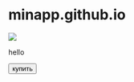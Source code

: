# minapp.github.io
<!DOCTYPE html>
<html lang="en">
<head>
    <meta charset="UTF-8">
    <title>Сережа еблан</title>
</head>
<body>
    <div id="main">
        <img src="https://avatars.dzeninfra.ru/get-zen_doc/1718701/pub_64db74259fa3aa5a31d18306_64db74634116660e0c4db2b5/scale_1200">
        <p>hello</p>
        <button id="buy">купить</button>
    </div>
</body>
</html>
